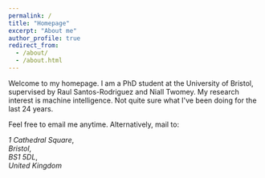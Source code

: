 ```yaml
---
permalink: /
title: "Homepage"
excerpt: "About me"
author_profile: true
redirect_from:
  - /about/
  - /about.html
---
```


Welcome to my homepage. I am a PhD student at the University of Bristol, supervised
by Raul Santos-Rodriguez and Niall Twomey. My research interest is machine intelligence.
Not quite sure what I've been doing for the last 24 years.

Feel free to email me anytime. Alternatively, mail to:

*1 Cathedral Square*,  
*Bristol*,  
*BS1 5DL*,  
*United Kingdom*  
